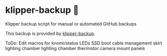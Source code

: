 # klipper-backup 💾 
Klipper backup script for manual or automated GitHub backups 

This backup is provided by [klipper-backup](https://github.com/Staubgeborener/klipper-backup).


ToDo:
Edit macros for knomi/status LEDs
SSD boot
cable management
skirt lighting
chamber lighting
chamber thermistor
camera mount
panels
